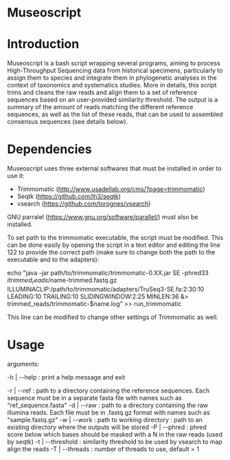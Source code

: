 # Museoscript
# Introduction

Museoscript is a bash script wrapping several programs, aiming to process High-Throughput Sequencing data from historical specimens, particularly to assign them to species and integrate them in phylogenetic analyses in the context of taxonomics and systematics studies. More in details, this script trims and cleans the raw reads and align them to a set of reference sequences based on an user-provided similarity threshold. The output is a summary of the amount of reads matching the different reference sequences, as well as the list of these reads, that can be used to assembled consensus sequences (see details below).

# Dependencies

Museoscript uses three external softwares that must be installed in order to use it:
  - Trimmomatic (http://www.usadellab.org/cms/?page=trimmomatic)
  - Seqtk (https://github.com/lh3/seqtk)
  - vsearch (https://github.com/torognes/vsearch)
  
GNU parralel (https://www.gnu.org/software/parallel/) must also be installed.
  
To set path to the trimmomatic executable, the script must be modified. This can be done easily by opening the script in a text editor and editing the line 122 to provide the correct path (make sure to change both the path to the executable and to the adapters):
  
  echo "java -jar path/to/trimmomatic/trimmomatic-0.XX.jar SE -phred33 $i trimmed_reads/$name-trimmed.fastq.gz ILLUMINACLIP:/path/to/trimmomatic/adapters/TruSeq3-SE.fa:2:30:10 LEADING:10 TRAILING:10 SLIDINGWINDOW:2:25 MINLEN:36 &> trimmed_reads/trimmomatic-$name.log" >> run_trimmomatic
  
  This line can be modified to change other settings of Trimmomatic as well.
  
  # Usage
  
arguments: 

-h | --help : print a help message and exit

-r | --ref : path to a directory containing the reference sequences. Each sequence must be in a separate fasta file with names such as "ref_sequence.fasta"
-d | --raw : path to a directory containing the raw illumina reads. Each file must be in .fastq.gz format with names such as "sample.fastq.gz"
-w | --work : path to working directory : path to an existing directory where the outputs will be stored 
-P | --phred : phred score below which bases should be masked with a N in the raw reads (used by seqtk)
-t | --threshold : similarity threshold to be used by vsearch to map align the reads 
-T | --threads : number of threads to use, default = 1
